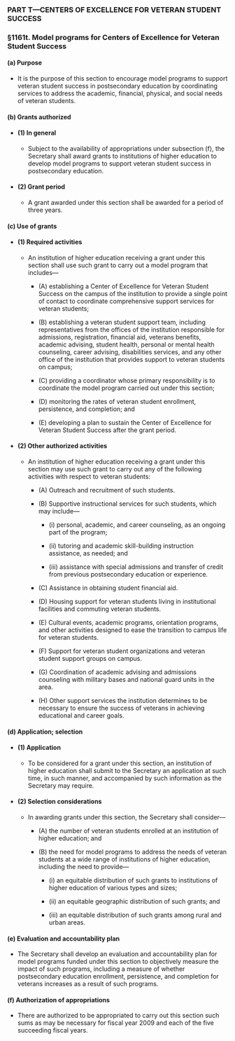 ### PART T—CENTERS OF EXCELLENCE FOR VETERAN STUDENT SUCCESS

### §1161t. Model programs for Centers of Excellence for Veteran Student Success
#### (a) Purpose
* It is the purpose of this section to encourage model programs to support veteran student success in postsecondary education by coordinating services to address the academic, financial, physical, and social needs of veteran students.

#### (b) Grants authorized
* #### (1) In general
  * Subject to the availability of appropriations under subsection (f), the Secretary shall award grants to institutions of higher education to develop model programs to support veteran student success in postsecondary education.

* #### (2) Grant period
  * A grant awarded under this section shall be awarded for a period of three years.

#### (c) Use of grants
* #### (1) Required activities
  * An institution of higher education receiving a grant under this section shall use such grant to carry out a model program that includes—

    * (A) establishing a Center of Excellence for Veteran Student Success on the campus of the institution to provide a single point of contact to coordinate comprehensive support services for veteran students;

    * (B) establishing a veteran student support team, including representatives from the offices of the institution responsible for admissions, registration, financial aid, veterans benefits, academic advising, student health, personal or mental health counseling, career advising, disabilities services, and any other office of the institution that provides support to veteran students on campus;

    * (C) providing a coordinator whose primary responsibility is to coordinate the model program carried out under this section;

    * (D) monitoring the rates of veteran student enrollment, persistence, and completion; and

    * (E) developing a plan to sustain the Center of Excellence for Veteran Student Success after the grant period.

* #### (2) Other authorized activities
  * An institution of higher education receiving a grant under this section may use such grant to carry out any of the following activities with respect to veteran students:

    * (A) Outreach and recruitment of such students.

    * (B) Supportive instructional services for such students, which may include—

      * (i) personal, academic, and career counseling, as an ongoing part of the program;

      * (ii) tutoring and academic skill-building instruction assistance, as needed; and

      * (iii) assistance with special admissions and transfer of credit from previous postsecondary education or experience.


    * (C) Assistance in obtaining student financial aid.

    * (D) Housing support for veteran students living in institutional facilities and commuting veteran students.

    * (E) Cultural events, academic programs, orientation programs, and other activities designed to ease the transition to campus life for veteran students.

    * (F) Support for veteran student organizations and veteran student support groups on campus.

    * (G) Coordination of academic advising and admissions counseling with military bases and national guard units in the area.

    * (H) Other support services the institution determines to be necessary to ensure the success of veterans in achieving educational and career goals.

#### (d) Application; selection
* #### (1) Application
  * To be considered for a grant under this section, an institution of higher education shall submit to the Secretary an application at such time, in such manner, and accompanied by such information as the Secretary may require.

* #### (2) Selection considerations
  * In awarding grants under this section, the Secretary shall consider—

    * (A) the number of veteran students enrolled at an institution of higher education; and

    * (B) the need for model programs to address the needs of veteran students at a wide range of institutions of higher education, including the need to provide—

      * (i) an equitable distribution of such grants to institutions of higher education of various types and sizes;

      * (ii) an equitable geographic distribution of such grants; and

      * (iii) an equitable distribution of such grants among rural and urban areas.

#### (e) Evaluation and accountability plan
* The Secretary shall develop an evaluation and accountability plan for model programs funded under this section to objectively measure the impact of such programs, including a measure of whether postsecondary education enrollment, persistence, and completion for veterans increases as a result of such programs.

#### (f) Authorization of appropriations
* There are authorized to be appropriated to carry out this section such sums as may be necessary for fiscal year 2009 and each of the five succeeding fiscal years.